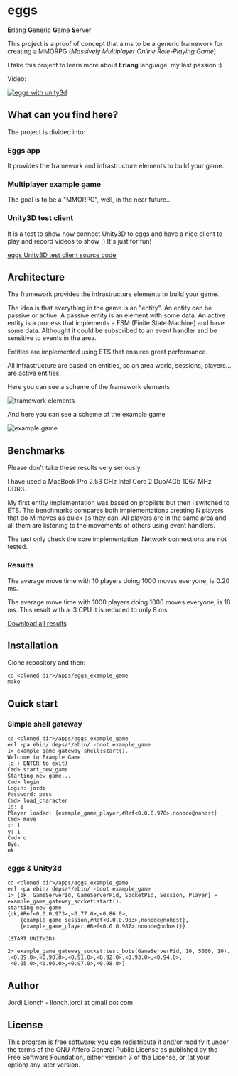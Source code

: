 # eggs

**E**rlang **G**eneric **G**ame **S**erver

This project is a proof of concept that aims to be a generic framework for creating a MMORPG (*Massively Multiplayer Online Role-Playing Game*).

I take this project to learn more about **Erlang** language, my last passion :)

Video:

[![eggs with unity3d](https://i2.ytimg.com/vi/AOjHIsL-8ZA/mqdefault.jpg?v=51142d8c "eggs with unity3d")](http://youtu.be/AOjHIsL-8ZA)


## What can you find here?

The project is divided into:
### Eggs app
It provides the framework and infrastructure elements to build your game.

### Multiplayer example game
The goal is to be a "MMORPG", well, in the near future...

### Unity3D test client
It is a test to show how connect Unity3D to eggs and have a nice client to play and record videos to show ;) It's just for fun!

[eggs Unity3D test client source code](https://github.com/jordillonch/eggs_unity3d)


## Architecture

The framework provides the infrastructure elements to build your game.

The idea is that everything in the game is an "entity".
An entity can be passive or active. A passive entity is an element with some data. An active entity is a process that implements a FSM (Finite State Machine) and have some data.
Althought it could be subscribed to an event handler and be sensitive to events in the area.

Entities are implemented using ETS that ensures great performance.

All infrastructure are based on entities, so an area world, sessions, players... are active entities.

Here you can see a scheme of the framework elements:

![framework elements](https://raw.github.com/jordillonch/eggs/master/apps/eggs_example_game/docs/eggs_structure_eggs.png "Framework elements")

And here you can see a scheme of the example game

![example game](https://raw.github.com/jordillonch/eggs/master/apps/eggs_example_game/docs/eggs_structure_example_game.png "Example game")


## Benchmarks

Please don't take these results very seriously.

I have used a MacBook Pro 2.53 GHz Intel Core 2 Duo/4Gb 1067 MHz DDR3.

My first entity implementation was based on proplists but then I switched to ETS. The benchmarks compares both implementations creating N players that do M moves as quick as they can. All players are in the same area and all them are listening to the movements of others using event handlers.

The test only check the core implementation. Network connections are not tested.

### Results

The average move time with 10 players doing 1000 moves everyone, is 0.20 ms.

The average move time with 1000 players doing 1000 moves everyone, is 18 ms. This result with a i3 CPU it is reduced to only 8 ms.

[Download all results](https://raw.github.com/jordillonch/eggs/master/apps/eggs_example_game/docs/benchmarks.ods)


## Installation

Clone repository and then:

    cd <cloned dir>/apps/eggs_example_game
    make


## Quick start
### Simple shell gateway
    cd <cloned dir>/apps/eggs_example_game
    erl -pa ebin/ deps/*/ebin/ -boot example_game
    1> example_game_gateway_shell:start().
    Welcome to Example Game.
    (q + ENTER to exit)
    Cmd> start_new_game
    Starting new game...
    Cmd> login
    Login: jordi
    Password: pass
    Cmd> load_character
    Id: 1
    Player loaded: {example_game_player,#Ref<0.0.0.978>,nonode@nohost}
    Cmd> move
    x: 1
    y: 1
    Cmd> q
    Bye.
    ok

### eggs & Unity3d
    cd <cloned dir>/apps/eggs_example_game
    erl -pa ebin/ deps/*/ebin/ -boot example_game
    1> {ok, GameServerId, GameServerPid, SocketPid, Session, Player} = example_game_gateway_socket:start().
    starting new game
    {ok,#Ref<0.0.0.973>,<0.77.0>,<0.86.0>,
        {example_game_session,#Ref<0.0.0.983>,nonode@nohost},
        {example_game_player,#Ref<0.0.0.987>,nonode@nohost}}

    (START UNITY3D)

    2> example_game_gateway_socket:test_bots(GameServerPid, 10, 5000, 10).
    [<0.89.0>,<0.90.0>,<0.91.0>,<0.92.0>,<0.93.0>,<0.94.0>,
     <0.95.0>,<0.96.0>,<0.97.0>,<0.98.0>]



## Author

Jordi Llonch - llonch.jordi at gmail dot com


## License

This program is free software: you can redistribute it and/or modify
it under the terms of the GNU Affero General Public License as
published by the Free Software Foundation, either version 3 of the
License, or (at your option) any later version.

